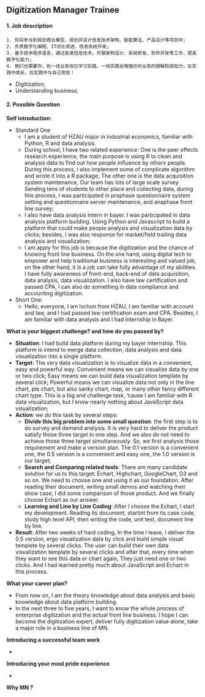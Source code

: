 ## Digitization Manager Trainee

#### 1. Job description

```
1. 你将参与到规划商业模型、规划并设计信息技术架构、智能算法、产品设计等项目中;
2. 负责数字化编程、IT优化改进、信息系统开发;
3. 基于技术程序语言，通过各类信息技术，开展架构设计、系统研发、软件开发等工作，提高数字化能力;
4. 我们也需要你，到一线业务岗位学习实践，一线实践会增强你对业务的理解和感知力，在实践中成长，在实践中与自己竞技！
```

- Digitization;
- Understanding business;

#### 2. Possible Question

**Self introduction**:

- Standard One
  - I am a student of HZAU major in industrial economics, familiar with Python, R and data analysis. 
  - During school, I have two related experience: One is  the peer effects research experience, the main purpose is using R to clean and analysis data to find out how people influence by others people. During this process, I also implement some of complicate algorithm and wrote it into a R package; The other one is the data acquisition system maintenance, Our team has lots of large scale survey. Sending tens of students to other place and collecting data, during this process, I was participated in prophase questionnaire system setting and questionnaire server maintenance, and anaphase front line survey; 
  - I also have data analysis intern in bayer. I was  participated in data analysis platform building. Using Python and Javascript to build a platform that could make people analysis and visualization data by clicks; besides, I was also response for market/field trailing data analysis and visualization;  
  - I am apply for this job is because the digitization and the chance of knowing front line business. On the one hand, using digital tech to empower and help traditional business is interesting and valued job, on the other hand, it is a  job can take fully advantage of my abilities. I have fully awareness of front-end, back-end of data acquisition, data analysis, data visualization. I also have law certification and passed CPA, I can also do something in data compliance and accounting digitization. 
- Short One:
  - Hello, everyone, I am lvchun from HZAU, I am familiar with account and law, and I had passed law certification exam and CPA. Besides, I am familiar with data analysis and I had internship in Bayer.

**What is your biggest challenge? and how do you passed by?** 

- **Situation**: I had build data platform during my bayer internship. This platform is intend to merge data collection, data analysis and data visualization into a single platform. 
- **Target**: The very data visualization is to visualize data in a convenient, easy and powerful way. Convenient means we can visualize data by one or two click; Easy means we can build data visualization template by several click; Powerful means we can visualize data not only in the line chart, pie chart, but also sanky chart, map, or many other fancy different chart type. This is a big and challenge task, ’cause I am familiar with R data visualization, but I know nearly nothing about JavaScript data visualization;
- **Action**: we do this task by several steps:
    - **Divide this big problem into some small question**: the first step is to do survey and demand analysis. It is very hard to deliver the product satisfy those three target in one step. And we also do not need to achieve those three target simultaneously. So, we first analysis those requirement and make a version plan. The 0.1 version is a convenient one, the 0.5 version is a convenient and easy one, the 1.0 version is our target;
    - **Search and Comparing related tools**: There are many candidate solution for us to this target: Echart, Highchart, GoogleChart, D3 and so on. We need to choose one and using it as our foundation. After reading their document, writing small demos and watching their show case, I did some comparison of those product. And we finally choose Echart as our answer.
    - **Learning and Line by Line Coding**: After I choose the Echart, I start my development. Reading its document, startint from its case code, study high level API, then writing the code, unit test, document line by line.
- **Result**: After two weeks of hard coding, In the time I leave, I deliver the 0.5 version, ergo visualization data by click and build simple visual templete by several clicks. The user can build their own data visualization template by several clicks and after that, every time when they want to see this data or chart again, They just need one or two clicks. And I had learned pretty much about JavaScript and Echart in this process.

**What your career plan?** 

- From now on, I am the theory knowledge about data analysis and basic knowledge about data platform building. 
- In the next three to five years, I want to know the whole process of enterprise digitization and the actual front line business. I hope I can become the digitization expert, deliver fully digitization value alone, take a major role in a business line of MN. 

**Introducing a successful team work** 

- 

**Introducing your most pride experience** 

- 

**Why MN ?** 